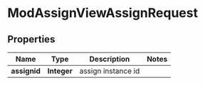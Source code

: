 

# ModAssignViewAssignRequest


## Properties

| Name | Type | Description | Notes |
|------------ | ------------- | ------------- | -------------|
|**assignid** | **Integer** | assign instance id |  |



